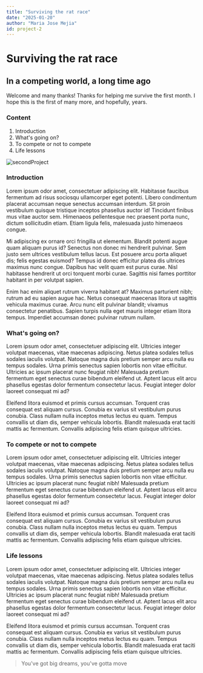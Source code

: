 ```yaml
---
title: "Surviving the rat race"
date: "2025-01-20"
author: "Maria Jose Mejia"
id: project-2
---
```


# Surviving the rat race
## In a competing world, a long time ago
Welcome and many thanks! Thanks for helping me survive the first month. I hope this is the first of many more, and hopefully, years.

### Content
1. Introduction
2. What's going on?
3. To compete or not to compete
4. Life lessons

![secondProject](/public/ratRace.png)

### Introduction
Lorem ipsum odor amet, consectetuer adipiscing elit. Habitasse faucibus fermentum ad risus sociosqu ullamcorper eget potenti. Libero condimentum placerat accumsan neque senectus accumsan interdum. Sit proin vestibulum quisque tristique inceptos phasellus auctor id! Tincidunt finibus mus vitae auctor sem. Himenaeos pellentesque nec praesent porta nunc, dictum sollicitudin etiam. Etiam ligula felis, malesuada justo himenaeos congue.

Mi adipiscing ex ornare orci fringilla ut elementum. Blandit potenti augue quam aliquam purus id? Senectus non donec mi hendrerit pulvinar. Sem justo sem ultrices vestibulum tellus lacus. Est posuere arcu porta aliquet dis; felis egestas euismod? Tempus id donec efficitur platea dis ultrices maximus nunc congue. Dapibus hac velit quam est purus curae. Nisl habitasse hendrerit ut orci torquent morbi curae. Sagittis nisi fames porttitor habitant in per volutpat sapien.

Enim hac enim aliquet rutrum viverra habitant at? Maximus parturient nibh; rutrum ad eu sapien augue hac. Netus consequat maecenas litora ut sagittis vehicula maximus curae. Arcu nunc elit pulvinar blandit; vivamus consectetur penatibus. Sapien turpis nulla eget mauris integer etiam litora tempus. Imperdiet accumsan donec pulvinar rutrum nullam.

### What's going on?
Lorem ipsum odor amet, consectetuer adipiscing elit. Ultricies integer volutpat maecenas, vitae maecenas adipiscing. Netus platea sodales tellus sodales iaculis volutpat. Natoque magna duis pretium semper arcu nulla eu tempus sodales. Urna primis senectus sapien lobortis non vitae efficitur. Ultricies ac ipsum placerat nunc feugiat nibh! Malesuada pretium fermentum eget senectus curae bibendum eleifend ut. Aptent lacus elit arcu phasellus egestas dolor fermentum consectetur lacus. Feugiat integer dolor laoreet consequat mi ad?

Eleifend litora euismod et primis cursus accumsan. Torquent cras consequat est aliquam cursus. Conubia ex varius sit vestibulum purus conubia. Class nullam nulla inceptos metus lectus eu quam. Tempus convallis ut diam dis, semper vehicula lobortis. Blandit malesuada erat taciti mattis ac fermentum. Convallis adipiscing felis etiam quisque ultricies.

### To compete or not to compete
Lorem ipsum odor amet, consectetuer adipiscing elit. Ultricies integer volutpat maecenas, vitae maecenas adipiscing. Netus platea sodales tellus sodales iaculis volutpat. Natoque magna duis pretium semper arcu nulla eu tempus sodales. Urna primis senectus sapien lobortis non vitae efficitur. Ultricies ac ipsum placerat nunc feugiat nibh! Malesuada pretium fermentum eget senectus curae bibendum eleifend ut. Aptent lacus elit arcu phasellus egestas dolor fermentum consectetur lacus. Feugiat integer dolor laoreet consequat mi ad?

Eleifend litora euismod et primis cursus accumsan. Torquent cras consequat est aliquam cursus. Conubia ex varius sit vestibulum purus conubia. Class nullam nulla inceptos metus lectus eu quam. Tempus convallis ut diam dis, semper vehicula lobortis. Blandit malesuada erat taciti mattis ac fermentum. Convallis adipiscing felis etiam quisque ultricies.

### Life lessons
Lorem ipsum odor amet, consectetuer adipiscing elit. Ultricies integer volutpat maecenas, vitae maecenas adipiscing. Netus platea sodales tellus sodales iaculis volutpat. Natoque magna duis pretium semper arcu nulla eu tempus sodales. Urna primis senectus sapien lobortis non vitae efficitur. Ultricies ac ipsum placerat nunc feugiat nibh! Malesuada pretium fermentum eget senectus curae bibendum eleifend ut. Aptent lacus elit arcu phasellus egestas dolor fermentum consectetur lacus. Feugiat integer dolor laoreet consequat mi ad?

Eleifend litora euismod et primis cursus accumsan. Torquent cras consequat est aliquam cursus. Conubia ex varius sit vestibulum purus conubia. Class nullam nulla inceptos metus lectus eu quam. Tempus convallis ut diam dis, semper vehicula lobortis. Blandit malesuada erat taciti mattis ac fermentum. Convallis adipiscing felis etiam quisque ultricies.

> You've got big dreams, you've gotta move